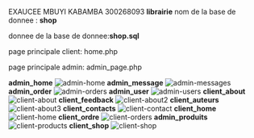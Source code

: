 EXAUCEE MBUYI KABAMBA
300268093
**librairie**
nom de la base de donnee : **shop**



donnee de la base de donnee:**shop.sql**


page principale client: home.php


page principale  admin: admin_page.php


**admin_home**
![admin-home](https://github.com/exaucee2/librairie/assets/115640641/da9a24a8-29e8-4993-b6cf-d3ab081df73e)
**admin_message**
![admin-messages](https://github.com/exaucee2/librairie/assets/115640641/34512390-3658-4b1e-961d-5ee64832e099)
**admin_order**
![admin-orders](https://github.com/exaucee2/librairie/assets/115640641/89cd94be-422c-4e32-b848-cdfb5391b3cd)
**admin_user**
![admin-users](https://github.com/exaucee2/librairie/assets/115640641/c056af01-e6a2-4fad-821a-09bd9d18c6ec)
**client_about**
![client-about](https://github.com/exaucee2/librairie/assets/115640641/ed12b939-57fe-4121-b08c-e72ef66967c4)
**client_feedback**
![client-about2](https://github.com/exaucee2/librairie/assets/115640641/c6b23f53-0aac-41b9-b7c3-d735983e06d2)
**client_auteurs**
![client-about3](https://github.com/exaucee2/librairie/assets/115640641/ade72ab7-8b91-4631-9381-71fde656ff1a)
**client_contacts**
![client-contact](https://github.com/exaucee2/librairie/assets/115640641/abea8480-126e-4a23-ac23-22ff3db636e7)
**client_home**
![client-home](https://github.com/exaucee2/librairie/assets/115640641/03e18448-d7da-4d3e-ae2b-eae29995abd6)
**client_ordre**
![client-orders](https://github.com/exaucee2/librairie/assets/115640641/6feb84d9-8650-40d5-9ce2-40c68b2568be)
**admin_produits**
![client-products](https://github.com/exaucee2/librairie/assets/115640641/ec13dcfa-c493-4b69-81f6-14dcae3dc138)
**client_shop**
![client-shop](https://github.com/exaucee2/librairie/assets/115640641/5041d635-420e-41ae-aada-017cb5d8e56e)
